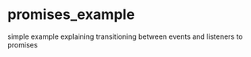 # promises_example
simple example explaining transitioning between events and listeners to promises
